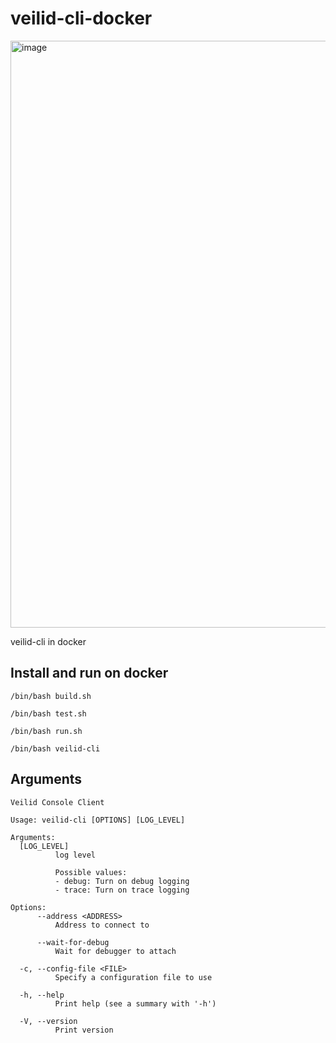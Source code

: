 # veilid-cli-docker

<img width="939" alt="image" src="https://github.com/TheShellLand/veilid-cli-docker/assets/58240560/59acc681-b633-4cf3-a837-525aa07eeec5">

veilid-cli in docker

## Install and run on docker

```shell
/bin/bash build.sh
```

```shell
/bin/bash test.sh
```

```shell
/bin/bash run.sh
```

```shell
/bin/bash veilid-cli
```

## Arguments

```shell
Veilid Console Client

Usage: veilid-cli [OPTIONS] [LOG_LEVEL]

Arguments:
  [LOG_LEVEL]
          log level

          Possible values:
          - debug: Turn on debug logging
          - trace: Turn on trace logging

Options:
      --address <ADDRESS>
          Address to connect to

      --wait-for-debug
          Wait for debugger to attach

  -c, --config-file <FILE>
          Specify a configuration file to use

  -h, --help
          Print help (see a summary with '-h')

  -V, --version
          Print version
```
